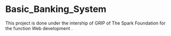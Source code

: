 # Basic_Banking_System
This project is done under the intership of GRIP of The Spark Foundation for the function Web development .

